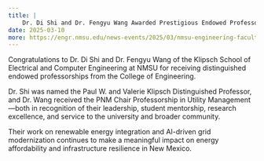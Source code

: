 ```yaml
---
title: |
    Dr. Di Shi and Dr. Fengyu Wang Awarded Prestigious Endowed Professorships
date: 2025-03-10
more: https://engr.nmsu.edu/news-events/2025/03/nmsu-engineering-faculty-members-honored-with-endowed-professorships.html
---
```


Congratulations to Dr. Di Shi and Dr. Fengyu Wang of the Klipsch School of Electrical and Computer Engineering at NMSU for receiving distinguished endowed professorships from the College of Engineering.

Dr. Shi was named the Paul W. and Valerie Klipsch Distinguished Professor, and Dr. Wang received the PNM Chair Professorship in Utility Management—both in recognition of their leadership, student mentorship, research excellence, and service to the university and broader community.

Their work on renewable energy integration and AI-driven grid modernization continues to make a meaningful impact on energy affordability and infrastructure resilience in New Mexico.
